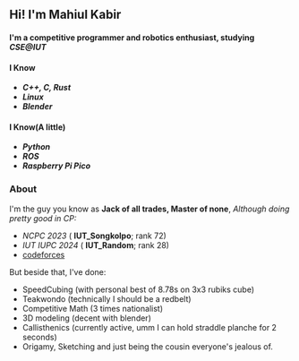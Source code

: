 ## Hi! I'm Mahiul Kabir 
#### I'm a competitive programmer and robotics enthusiast, studying *CSE@IUT*

#### I Know
- ***C++, C, Rust***
- ***Linux***
- ***Blender***

#### I Know(A little)
- ***Python***
- ***ROS***
- ***Raspberry Pi Pico***

### About
I'm the guy you know as **Jack of all trades, Master of none**,
*Although doing pretty good in CP:*
- *NCPC 2023* ( **IUT_Songkolpo**; rank 72)
- *IUT IUPC 2024* ( **IUT_Random**; rank 28)
- [codeforces](https://codeforces.com/profile/Rapt0r_nj)

But beside that, I've done:
- SpeedCubing (with personal best of 8.78s on 3x3 rubiks cube)
- Teakwondo (technically I should be a redbelt)
- Competitive Math (3 times nationalist)
- 3D modeling (decent with blender)
- Callisthenics (currently active, umm I can hold straddle planche for 2 seconds)
- Origamy, Sketching and just being the cousin everyone's jealous of.
